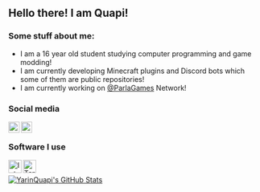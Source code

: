 ## Hello there! I am Quapi!

### Some stuff about me:
 - I am a 16 year old student studying computer programming and game modding!
 - I am currently developing Minecraft plugins and Discord bots which some of them are public repositories!
 - I am currently working on [@ParlaGames](https://github.com/ParlaGames) Network!

### Social media
[<img align="left" alt="YarinQuapi | Twitter" width="22px" src="https://cdn.jsdelivr.net/npm/simple-icons@v3/icons/twitter.svg" />][twitter]
[<img align="left" alt="Quapi | Discord" width="22px" src="https://cdn.jsdelivr.net/npm/simple-icons@v3/icons/discord.svg" />][discord]
<br />

### Software I use
[<img align="left" alt="Intellij Ultimate " width="26px" src="https://resources.jetbrains.com/storage/products/intellij-idea/img/meta/intellij-idea_logo_300x300.png" />][intellij]
[<img align="left" alt="Termius Premium " width="26px" src="https://assets.website-files.com/5c7036349b5477bf13f828cf/5c7036349b547704bbf82a41_brand-preview-1.svg" />][termius]
<br />

[![YarinQuapi's GitHub Stats](https://github-readme-stats.vercel.app/api?username=YarinQuapi)](https://github.com/YarinQuapi/github-readme-stats)

[intellij]: https://www.jetbrains.com/idea/
[twitter]: https://twitter.com/YarinQuapi
[discord]: https://discordapp.com/users/234221636604133378
[termius]: https://termius.com/


